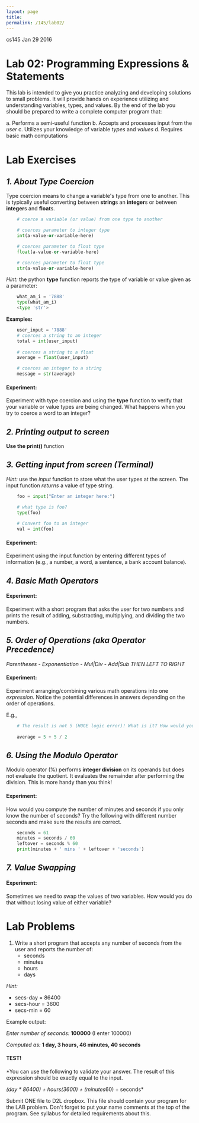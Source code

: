 ```yaml
---
layout: page
title: 
permalink: /145/lab02/
---
```


cs145 Jan 29 2016 

Lab 02: Programming Expressions & Statements
===

This lab is intended to give you practice analyzing and developing solutions to small problems. It will provide hands on experience utilizing and understanding variables, types, and values. By the end of the lab you should be prepared to write a complete computer program that:

a. Performs a semi-useful function
b. Accepts and processes input from the *user*
c. Utilizes your knowledge of variable *types* and *values*
d. Requires basic math computations


Lab Exercises
===

## *1. About Type Coercion*

Type coercion means to change a variable's type from one to another. This is typically useful converting between **string**s an **integer**s or between **integer**s and **float**s.

```python
	# coerce a variable (or value) from one type to another

	# coerces parameter to integer type
	int(a-value-or-variable-here) 

	# coerces parameter to float type
	float(a-value-or-variable-here) 

	# coerces parameter to float type
	str(a-value-or-variable-here)
```

*Hint:* the python **type** function reports the type of variable or value given as a parameter:

```python	
	what_am_i = '7888'
	type(what_am_i)
	<type 'str'>
```

**Examples:**

```python
	user_input = '7888'
	# coerces a string to an integer
	total = int(user_input) 
	
	# coerces a string to a float
	average = float(user_input) 

	# coerces an integer to a string
	message = str(average) 
```

#### Experiment: 

Experiment with type coercion and using the **type** function to verify that your variable or value types are being changed. What happens when you try to coerce a word to an integer?

## *2. Printing output to screen*

**Use the print()** function


## *3. Getting input from screen (Terminal)*

*Hint:* use the *input* function to store what the user types at the screen. The input function *returns* a value of type string.

```python
	foo = input("Enter an integer here:")

	# what type is foo?
	type(foo)
	
	# Convert foo to an integer
	val = int(foo)
```
#### Experiment: 

Experiment using the input function by entering different types of information (e.g., a number, a word, a sentence, a bank account balance). 

## *4. Basic Math Operators*

#### Experiment: 

Experiment with a short program that asks the user for two numbers and prints the result of adding, substracting, multiplying, and dividing the two numbers.

## *5. Order of Operations (aka Operator Precedence)*

*Parentheses - Exponentiation - Mul|Div - Add|Sub THEN LEFT TO RIGHT*

#### Experiment:

Experiment arranging/combining various math operations into one *expression*. Notice the potential differences in answers depending on the order of operations.

E.g.,

```python
	# The result is not 5 (HUGE logic error)! What is it? How would you modify this to report the correct result, 5?
	
	average = 5 + 5 / 2 

```

## *6. Using the Modulo Operator*

Modulo operator (%) performs **integer division** on its operands but does not evaluate the quotient. It evaluates the remainder after performing the division. This is more handy than you think!

#### Experiment:

How would you compute the number of minutes and seconds if you only know the number of seconds? Try the following with different number seconds and make sure the results are correct.

```python
	seconds = 61
	minutes = seconds / 60
	leftover = seconds % 60
	print(minutes + ' mins ' + leftover + 'seconds')
```

## *7. Value Swapping*

#### Experiment: 

Sometimes we need to swap the values of two variables. How would you do that without losing value of either variable?

Lab Problems
===
1. Write a short program that accepts any number of seconds from the user and reports the number of:
	- seconds
	- minutes
	- hours
	- days

*Hint:*

- secs-day = 86400
- secs-hour = 3600
- secs-min = 60

Example output:

*Enter number of seconds:* **100000** (I enter 100000)

*Computed as:* **1 day, 3 hours, 46 minutes, 40 seconds**


#### TEST!

*You can use the following to validate your answer. The result of this expression should be exactly equal to the input.


*(day * 86400) + hours(3600) + (minutes*60) + seconds*



Submit ONE file to D2L dropbox. This file should contain your program for the LAB problem. Don't forget to put your name comments at the top of the program. See syllabus for detailed requirements about this.







